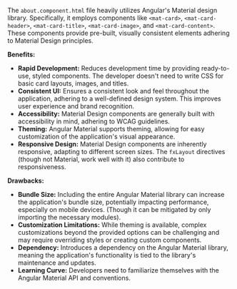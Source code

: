 The `about.component.html` file heavily utilizes Angular's Material design library. Specifically, it employs components like `<mat-card>`, `<mat-card-header>`, `<mat-card-title>`, `<mat-card-image>`, and `<mat-card-content>`. These components provide pre-built, visually consistent elements adhering to Material Design principles.

**Benefits:**

*   **Rapid Development:** Reduces development time by providing ready-to-use, styled components. The developer doesn't need to write CSS for basic card layouts, images, and titles.
*   **Consistent UI:** Ensures a consistent look and feel throughout the application, adhering to a well-defined design system. This improves user experience and brand recognition.
*   **Accessibility:** Material Design components are generally built with accessibility in mind, adhering to WCAG guidelines.
*   **Theming:** Angular Material supports theming, allowing for easy customization of the application's visual appearance.
*   **Responsive Design:**  Material Design components are inherently responsive, adapting to different screen sizes. The `fxLayout` directives (though not Material, work well with it) also contribute to responsiveness.

**Drawbacks:**

*   **Bundle Size:**  Including the entire Angular Material library can increase the application's bundle size, potentially impacting performance, especially on mobile devices.  (Though it can be mitigated by only importing the necessary modules).
*   **Customization Limitations:** While theming is available, complex customizations beyond the provided options can be challenging and may require overriding styles or creating custom components.
*   **Dependency:** Introduces a dependency on the Angular Material library, meaning the application's functionality is tied to the library's maintenance and updates.
*   **Learning Curve:** Developers need to familiarize themselves with the Angular Material API and conventions.